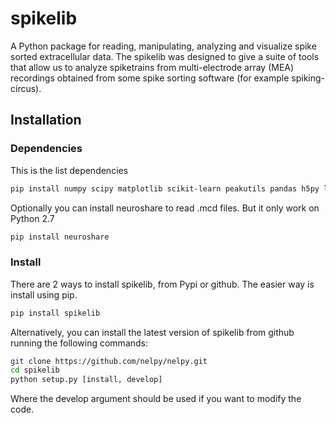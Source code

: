 # spikelib

A Python package for reading, manipulating, analyzing and visualize spike
sorted extracellular data.
The spikelib was designed to give a suite of tools that allow us to analyze
spiketrains from multi-electrode array (MEA) recordings obtained from some
spike sorting software (for example spiking-circus).

## Installation

### Dependencies
This is the list dependencies


```sh
pip install numpy scipy matplotlib scikit-learn peakutils pandas h5py lmfit
```

Optionally you can install neuroshare to read .mcd files. But it only work on
Python 2.7
```sh
pip install neuroshare
```

### Install
There are 2 ways to install spikelib, from Pypi or github. The easier way is install using pip.

```sh
pip install spikelib
```

Alternatively, you can install the latest version of spikelib from github  running the following commands:

```sh
git clone https://github.com/nelpy/nelpy.git
cd spikelib
python setup.py [install, develop]
```

Where the develop argument should be used if you want to modify the code.
